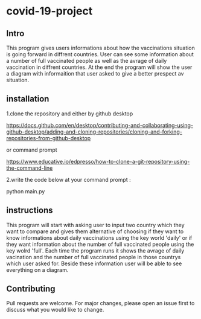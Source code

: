 # covid-19-project

## Intro
This program gives users informations about how the vaccinations situation is going forward
in diffrent countries. User can see some information about a number of full
vaccinated people as well as the avrage of daily vaccination in diffrent countries.
At the end the program will show the user a diagram with informaition that user asked 
to give a better prespect av situation.

## installation
1.clone the repository and either by github desktop 

https://docs.github.com/en/desktop/contributing-and-collaborating-using-github-desktop/adding-and-cloning-repositories/cloning-and-forking-repositories-from-github-desktop 

or command prompt 

https://www.educative.io/edpresso/how-to-clone-a-git-repository-using-the-command-line

2.write the code below at your command prompt : 

python main.py

## instructions
This program will start with asking user to input two country which they want to compare and gives them alternative of choosing if they want to know informations about daily
vaccinations using the key world 'daily' or if they want information about the number of full vaccinated people using the key wolrd 'full'.
Each time the program runs it shows the avrage of daily vacination and the number of full vaccinated people in those countrys which user asked for. Beside these information
user will be able to see everything on a diagram.

## Contributing
Pull requests are welcome. For major changes, please open an issue first to discuss what you would like to change.
